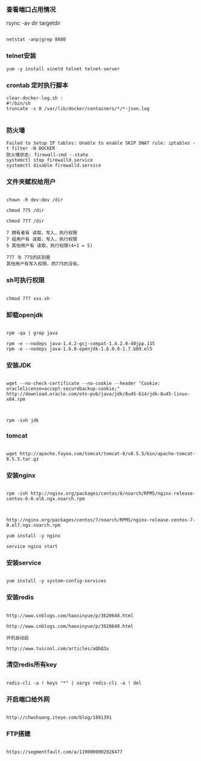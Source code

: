 ### 查看端口占用情况
rsync -av dir targetdir
```

netstat -anp|grep 8080

```

### telnet安装

```
yum -y install xinetd telnet telnet-server
```

### crontab 定时执行脚本

```
clear-docker-log.sh :
#!/bin/sh
truncate -s 0 /var/lib/docker/containers/*/*-json.log


```

### 防火墙

```
Failed to Setup IP tables: Unable to enable SKIP DNAT rule: iptables -t filter -N DOCKER
防火墙状态: firewall-cmd --state
systemctl stop firewalld.service
systemctl disable firewalld.service
```


### 文件夹赋权给用户

```

chown -R dev:dev /dir

chmod 775 /dir

chmod 777 /dir

7 拥有者有 读取，写入，执行权限
7 组用户有 读取，写入，执行权限
5 其他用户有 读取，执行权限(4+1 = 5)

777 与 775的区别是
其他用户有写入权限，而775的没有。

```

### sh可执行权限

```

chmod 777 xxx.sh

```

### 卸载openjdk

```

rpm -qa | grep java

rpm -e --nodeps java-1.4.2-gcj-compat-1.4.2.0-40jpp.115
rpm -e --nodeps java-1.6.0-openjdk-1.6.0.0-1.7.b09.el5

```

### 安装JDK

```

wget --no-check-certificate --no-cookie --header "Cookie: oraclelicense=accept-securebackup-cookie;" http://download.oracle.com/otn-pub/java/jdk/8u45-b14/jdk-8u45-linux-x64.rpm



rpm -ivh jdk

```

### tomcat

```

wget http://apache.fayea.com/tomcat/tomcat-8/v8.5.5/bin/apache-tomcat-8.5.5.tar.gz

```

### 安装nginx

```

rpm -ivh http://nginx.org/packages/centos/6/noarch/RPMS/nginx-release-centos-6-0.el6.ngx.noarch.rpm



http://nginx.org/packages/centos/7/noarch/RPMS/nginx-release-centos-7-0.el7.ngx.noarch.rpm

yum install -y nginx

service nginx start

```

### 安装service

```

yum install -y system-config-services

```

### 安装redis

```

http://www.cnblogs.com/haoxinyue/p/3620648.html

http://www.cnblogs.com/haoxinyue/p/3620648.html

开机自动启

http://www.tuicool.com/articles/aQbQ3u

```

### 清空redis所有key

```

redis-cli -a ! keys "*" | xargs redis-cli -a ! del

```

### 开启端口给外网

```

http://chwshuang.iteye.com/blog/1881391

```

### FTP搭建

```

https://segmentfault.com/a/1190000002926477

```